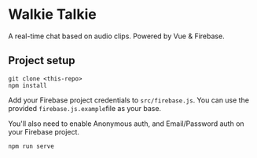 # Walkie Talkie

A real-time chat based on audio clips. Powered by Vue & Firebase.

## Project setup

```
git clone <this-repo>
npm install
```

Add your Firebase project credentials to `src/firebase.js`. You can use the provided `firebase.js.example`file as your base.

You'll also need to enable Anonymous auth, and Email/Password auth on your Firebase project.

```
npm run serve
```